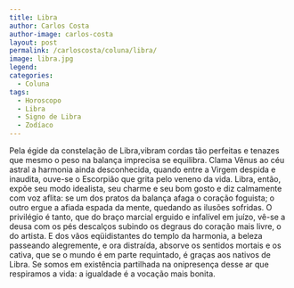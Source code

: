 ```yaml
---
title: Libra
author: Carlos Costa
author-image: carlos-costa
layout: post
permalink: /carloscosta/coluna/libra/
image: libra.jpg
legend:
categories:
  - Coluna
tags:
  - Horoscopo
  - Libra
  - Signo de Libra
  - Zodíaco
---
```

Pela égide da constelação de Libra,vibram cordas tão perfeitas e tenazes que mesmo o peso na balança imprecisa se equilibra. Clama Vênus ao céu astral a harmonia ainda desconhecida, quando entre a Virgem despida e inaudita, ouve-se o Escorpião que grita pelo veneno da vida. Libra, então, expõe seu modo idealista, seu charme e seu bom gosto e diz calmamente com voz aflita: se um dos pratos da balança afaga o coração foguista; o outro ergue a afiada espada da mente, quedando as ilusões sofridas. O privilégio é tanto, que do braço marcial erguido e infalível em juízo, vê-se a deusa com os pés descalços subindo os degraus do coração mais livre, o do artista. E dos vãos eqüidistantes do templo da harmonia, a beleza passeando alegremente, e ora distraída, absorve os sentidos mortais e os cativa, que se o mundo é em parte requintado, é graças aos nativos de Libra. Se somos em existência partilhada na onipresença desse ar que respiramos a vida: a igualdade é a vocação mais bonita.